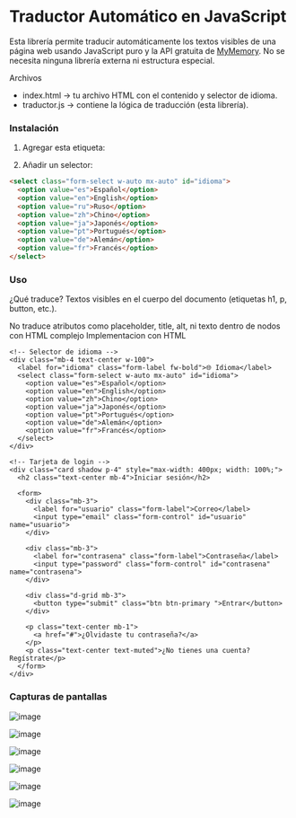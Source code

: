 
# Traductor Automático en JavaScript

Esta librería permite traducir automáticamente los textos visibles de una página web usando JavaScript puro y la API gratuita de [MyMemory](https://mymemory.translated.net/). No se necesita ninguna librería externa ni estructura especial.

Archivos

- index.html → tu archivo HTML con el contenido y selector de idioma.
- traductor.js → contiene la lógica de traducción (esta librería).

### Instalación
1. Agregar esta etiqueta:
<script src="https://cdn.jsdelivr.net/gh/Leonardo-SJ/mi-libreria-js/traductor.js"></script>

2. Añadir un selector:
```html
<select class="form-select w-auto mx-auto" id="idioma">
  <option value="es">Español</option>
  <option value="en">English</option>
  <option value="ru">Ruso</option>
  <option value="zh">Chino</option>
  <option value="ja">Japonés</option>
  <option value="pt">Portugués</option>
  <option value="de">Alemán</option>
  <option value="fr">Francés</option>
</select>
```
### Uso

¿Qué traduce?
Textos visibles en el cuerpo del documento (etiquetas h1, p, button, etc.).

No traduce atributos como placeholder, title, alt, ni texto dentro de nodos con HTML complejo
Implementacion con HTML


<!DOCTYPE html>
<html lang="es">
<head>
  <meta charset="UTF-8" />
  <meta name="viewport" content="width=device-width, initial-scale=1.0" />
  <title>Login Multilenguaje</title>
  <link href="https://cdn.jsdelivr.net/npm/bootstrap@5.3.3/dist/css/bootstrap.min.css" rel="stylesheet">
</head>
<body class="bg-light">

  <div class="container d-flex flex-column justify-content-center align-items-center min-vh-100">

    <!-- Selector de idioma -->
    <div class="mb-4 text-center w-100">
      <label for="idioma" class="form-label fw-bold">🌐 Idioma</label>
      <select class="form-select w-auto mx-auto" id="idioma">
        <option value="es">Español</option>
        <option value="en">English</option>
        <option value="zh">Chino</option>
        <option value="ja">Japonés</option>
        <option value="pt">Portugués</option>
        <option value="de">Alemán</option>
        <option value="fr">Francés</option>
      </select>
    </div>

    <!-- Tarjeta de login -->
    <div class="card shadow p-4" style="max-width: 400px; width: 100%;">
      <h2 class="text-center mb-4">Iniciar sesión</h2>

      <form>
        <div class="mb-3">
          <label for="usuario" class="form-label">Correo</label>
          <input type="email" class="form-control" id="usuario" name="usuario">
        </div>

        <div class="mb-3">
          <label for="contrasena" class="form-label">Contraseña</label>
          <input type="password" class="form-control" id="contrasena" name="contrasena">
        </div>

        <div class="d-grid mb-3">
          <button type="submit" class="btn btn-primary ">Entrar</button>
        </div>

        <p class="text-center mb-1">
          <a href="#">¿Olvidaste tu contraseña?</a>
        </p>
        <p class="text-center text-muted">¿No tienes una cuenta? Regístrate</p>
      </form>
    </div>
  </div>

  <!-- Bootstrap JS -->
  <script src="https://cdn.jsdelivr.net/npm/bootstrap@5.3.3/dist/js/bootstrap.bundle.min.js"></script>

  <!-- Tu script de traducción -->
  <script src="Libreria.js"></script>
</body>
</html>

### Capturas de pantallas

![image](https://github.com/user-attachments/assets/e36ac6e4-3434-4ca7-9c66-197a3356d75b)

![image](https://github.com/user-attachments/assets/e2f77ef6-2eed-4d95-b8b4-010c4c118765)

![image](https://github.com/user-attachments/assets/b2d65557-4b3d-4aa4-a74b-4a9706a12a19)

![image](https://github.com/user-attachments/assets/f14e5b7a-7f5c-490e-a75b-48a3537f219d)

![image](https://github.com/user-attachments/assets/707c6c6e-4a37-4ffe-9a2a-ccf4656b3e8c)

![image](https://github.com/user-attachments/assets/4570273e-6f03-4d17-a26b-5df24eae3258)

